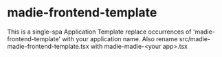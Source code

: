 # madie-frontend-template

This is a single-spa Application Template replace occurrences of
'madie-frontend-template' with your application name. Also rename
src/madie-madie-frontend-template.tsx with madie-madie-&lt;your app&gt;.tsx
